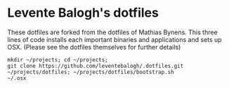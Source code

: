 # Levente Balogh's dotfiles

These dotfiles are forked from the dotfiles of Mathias Bynens. 
This three lines of code installs each important binaries and applications and sets up OSX.
(Please see the dotfiles themselves for further details)

```
mkdir ~/projects; cd ~/projects;
git clone https://github.com/leventebalogh/.dotfiles.git ~/projects/dotfiles; ~/projects/dotfiles/bootstrap.sh
~/.osx
```
